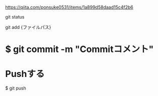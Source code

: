 https://qiita.com/ponsuke0531/items/1a899d58daad15c4f2b6

git status

git add {ファイルパス}

# $ git commit -m "Commitコメント"

# Pushする
$ git push
